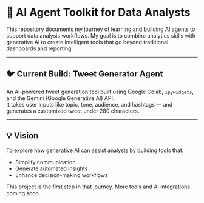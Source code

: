 # 🤖 AI Agent Toolkit for Data Analysts

This repository documents my journey of learning and building AI agents to support data analysis workflows. My goal is to combine analytics skills with generative AI to create intelligent tools that go beyond traditional dashboards and reporting.

---

## 🐦 Current Build: Tweet Generator Agent

An AI-powered tweet generation tool built using Google Colab, `ipywidgets`, and the Gemini (Google Generative AI) API.  
It takes user inputs like topic, tone, audience, and hashtags — and generates a customized tweet under 280 characters.

---

## 💡 Vision

To explore how generative AI can assist analysts by building tools that:
- Simplify communication
- Generate automated insights
- Enhance decision-making workflows

This project is the first step in that journey. More tools and AI integrations coming soon.
